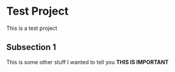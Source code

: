 # Test Project
This is a test project

## Subsection 1
This is some other stuff I wanted to tell you
**THIS IS IMPORTANT**
